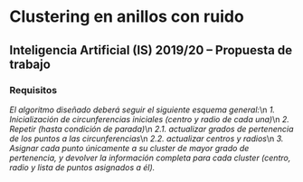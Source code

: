 # Clustering en anillos con ruido
## Inteligencia Artificial (IS) 2019/20 – Propuesta de trabajo

### Requisitos 

_El algoritmo diseñado deberá seguir el siguiente esquema general:_\n
_1. Inicialización de circunferencias iniciales (centro y radio de cada una)_\n
_2. Repetir (hasta condición de parada)_\n
_2.1. actualizar grados de pertenencia de los puntos a las circunferencias_\n
_2.2. actualizar centros y radios_\n
_3. Asignar cada punto únicamente a su cluster de mayor grado de pertenencia, y devolver la información completa para cada cluster (centro, radio y lista de puntos asignados a él)._

